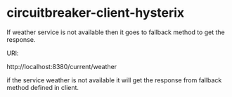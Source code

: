 # circuitbreaker-client-hysterix


If weather service is not available then it goes to fallback method to get the response.

URl:

http://localhost:8380/current/weather

if the service weather is not available it will get the response from fallback method defined in client.